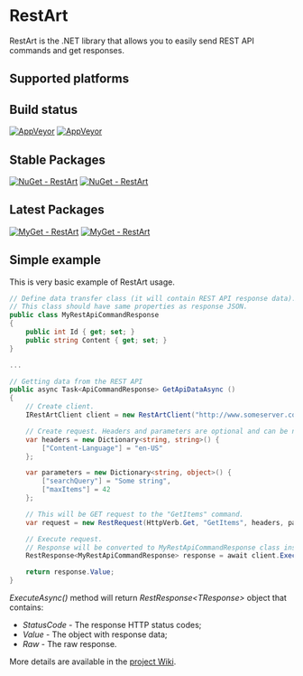 # RestArt
RestArt is the .NET library that allows you to easily send REST API commands and get responses.

## Supported platforms


## Build status ##
[![AppVeyor](https://ci.appveyor.com/api/projects/status/gfhvnmsrd6t8cbk8/branch/master?svg=true&passingText=branch:%20master%20-%20OK&failingText=branch:%20master%20-%20Failed&pendingText=branch:%20master%20-%20In%20progress)](https://ci.appveyor.com/project/VeselovAndrey/restart/branch/master)
[![AppVeyor](https://ci.appveyor.com/api/projects/status/gfhvnmsrd6t8cbk8/branch/dev?svg=true&passingText=branch:%20dev%20-%20OK&failingText=branch:%20dev%20-%20Failed&pendingText=branch:%20dev%20-%20In%20progress)](https://ci.appveyor.com/project/VeselovAndrey/restart/branch/dev)

## Stable Packages ##
[![NuGet - RestArt](https://img.shields.io/nuget/v/RestArt.svg?label=NuGet:%20RestArt&style=flat-square)](https://www.nuget.org/packages/RestArt/)
[![NuGet - RestArt](https://img.shields.io/nuget/v/RestArt.Core.svg?label=NuGet:%20RestArt.Core&style=flat-square)](https://www.nuget.org/packages/RestArt.Core/)

## Latest Packages ##
[![MyGet - RestArt](https://img.shields.io/myget/restart/vpre/RestArt.svg?label=MyGet:%20RestArt&style=flat-square)](https://www.myget.org/feed/restart/package/nuget/RestArt)
[![MyGet - RestArt](https://img.shields.io/myget/restart/vpre/RestArt.Core.svg?label=MyGet:%20RestArt.Core&style=flat-square)](https://www.myget.org/feed/restart/package/nuget/RestArt.Core)

## Simple example ##
This is very basic example of RestArt usage.

```C#
// Define data transfer class (it will contain REST API response data).
// This class should have same properties as response JSON.
public class MyRestApiCommandResponse 
{
    public int Id { get; set; }
    public string Content { get; set; }
}

...

// Getting data from the REST API
public async Task<ApiCommandResponse> GetApiDataAsync () 
{
    // Create client.
    IRestArtClient client = new RestArtClient("http://www.someserver.com/api/v1");

    // Create request. Headers and parameters are optional and can be null.
    var headers = new Dictionary<string, string>() {
        ["Content-Language"] = "en-US"
    };

    var parameters = new Dictionary<string, object>() {
        ["searchQuery"] = "Some string",
        ["maxItems"] = 42
    };

    // This will be GET request to the "GetItems" command.
    var request = new RestRequest(HttpVerb.Get, "GetItems", headers, parameters);

    // Execute request. 
    // Response will be converted to MyRestApiCommandResponse class instance in the case of success.
    RestResponse<MyRestApiCommandResponse> response = await client.ExecuteAsync<MyRestApiCommandResponse>(request);

    return response.Value;
}
```
_ExecuteAsync()_ method will return _RestResponse&lt;TResponse&gt;_ object that contains:

* _StatusCode_ - The response HTTP status codes;
* _Value_ - The object with response data;
* _Raw_ - The raw response.

More details are available in the [project Wiki](https://github.com/VeselovAndrey/RestArt/wiki).